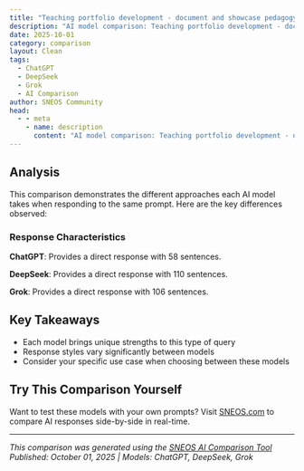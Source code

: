 ```yaml
---
title: "Teaching portfolio development - document and showcase pedagogy"
description: "AI model comparison: Teaching portfolio development - document and showcase pedagogy..."
date: 2025-10-01
category: comparison
layout: Clean
tags:
  - ChatGPT
  - DeepSeek
  - Grok
  - AI Comparison
author: SNEOS Community
head:
  - - meta
    - name: description
      content: "AI model comparison: Teaching portfolio development - document and showcase pedagogy..."
---
```


<ChatComparison
  title="Teaching portfolio development - document and showcase pedagogy"
  prompt="Teaching portfolio development - document and showcase pedagogy"
  :responses='{"ChatGPT": "Certainly! Developing a teaching portfolio that effectively documents and showcases your pedagogy is a powerful way to reflect on your teaching practice, demonstrate your instructional skills, and provide evidence of your teaching effectiveness. Here\u2019s a comprehensive guide to help you create a strong teaching portfolio focused on pedagogy:\n\n---\n\n### Teaching Portfolio Development: Documenting and Showcasing Pedagogy\n\n#### 1. Understand the Purpose of Your Teaching Portfolio\n- **Self-reflection:** Reflect on your teaching philosophy and approach.\n- **Evidence of effectiveness:** Provide proof of your impact on student learning.\n- **Professional development:** Track growth and areas for improvement.\n- **Promotion or job applications:** Present a professional teaching profile.\n\n#### 2. Key Components to Include\n\n##### A. Teaching Philosophy Statement\n- **Define your pedagogy:** Articulate your beliefs about teaching and learning.\n- Discuss how you create an inclusive, engaging, and effective learning environment.\n- Explain how you adapt your teaching methods to suit diverse learners.\n- Provide a concise (~1 page) narrative to anchor your portfolio.\n\n##### B. Course Design and Syllabi\n- Include syllabi from courses you\u2019ve taught.\n- Show how you design learning outcomes aligned with course content.\n- Explain instructional strategies used to achieve those outcomes.\n- Highlight integration of active learning, technology, or innovative methods.\n\n##### C. Instructional Materials\n- Include lesson plans, lecture slides, assignments, and assessments.\n- Showcase varied teaching methods: group work, case studies, discussions, labs.\n- Provide samples illustrating differentiated instruction or scaffolding of concepts.\n\n##### D. Evidence of Student Learning and Feedback\n- Include examples of student work with your feedback.\n- Provide summaries of student evaluations and testimonials.\n- Include peer observations or supervisor evaluations addressing your methods.\n- Show improvements or changes made based on feedback.\n\n##### E. Professional Development in Teaching\n- Document workshops, seminars, or courses you have attended.\n- Include reflective notes on how you implemented new strategies.\n- Show engagement with teaching communities or pedagogical research.\n\n##### F. Use of Technology and Innovative Practices\n- Describe any educational technologies you use (e.g., LMS, clickers, multimedia).\n- Showcase flipped classroom methods, online teaching, or blended learning.\n- Provide examples of how these tools enhance pedagogy.\n\n#### 3. Organizing and Presenting Your Portfolio\n- Choose a format: physical binder, PDF document, or online website/portfolio.\n- Use clear headings and table of contents for easy navigation.\n- Include reflective narratives linking artifacts to your teaching philosophy.\n- Tailor the portfolio to the intended audience (e.g., hiring committee, promotion board).\n\n#### 4. Tips for Showcasing Pedagogy Effectively\n- Be authentic and reflective; show how you think about teaching, not just what you do.\n- Use diverse evidence to provide a holistic picture of your teaching.\n- Highlight successes and challenges with insights on how you addressed them.\n- Include visuals such as graphs of student progress or screenshots of online platforms.\n- Keep documentation up-to-date to reflect your current practice.\n\n---\n\n### Example Outline for Your Teaching Portfolio\n\n1. **Introduction**\n - Teaching Philosophy Statement\n\n2. **Course Materials**\n - Sample syllabi\n - Lesson plans and instructional materials\n\n3. **Student Learning Evidence**\n - Student evaluations summary\n - Examples of student work and assessments\n\n4. **Professional Growth**\n - Pedagogical training\n - Reflections on teaching practice development\n\n5. **Innovations and Technology**\n - Description and examples of tech use\n - Innovations in course design or delivery\n\n6. **Conclusion**\n - Summary and future teaching goals\n\n---\n\nIf you want, I can help draft specific sections or provide templates for documents like your teaching philosophy statement or sample lesson plans. Let me know!", "DeepSeek": "Of course. Developing a teaching portfolio is a powerful process of reflection and professional growth. It moves beyond a simple CV to tell the story of your teaching philosophy, practices, and effectiveness.\n\nHere is a comprehensive guide to developing a teaching portfolio that effectively documents and showcases your pedagogy.\n\n---\n\n### **What is a Teaching Portfolio?**\nA teaching portfolio is a curated, evidence-based collection of materials that presents a coherent and compelling narrative of your approach to teaching and student learning. It\u0027s not just a scrapbook of everything you\u0027ve ever done; it\u0027s a **selective, reflective argument** for your effectiveness as an educator.\n\n### **Core Purposes**\n* **For Job Applications:** Demonstrate your teaching qualifications and potential.\n* **For Promotion \u0026 Tenure:** Provide documented evidence of teaching effectiveness.\n* **For Professional Development:** Engage in critical self-reflection to identify strengths and areas for growth.\n* **For Award Applications:** Build a strong case for your teaching excellence.\n\n---\n\n### **The 5 Key Components of a Teaching Portfolio**\n\nThink of your portfolio as a structured argument. Each component builds upon the last.\n\n#### **1. The Teaching Philosophy Statement**\nThis is the **heart and soul** of your portfolio. It\u0027s a concise, reflective essay (1-2 pages) that articulates your core beliefs about teaching and learning, and how those beliefs translate into practice.\n\n**Key Questions to Address:**\n* What do you believe about how students learn?\n* What are your primary goals for student learning (beyond content)?\n* How do you create an inclusive and engaging learning environment?\n* What specific teaching strategies do you use and *why*?\n* How do you assess student learning?\n* How do you grow and develop as a teacher?\n\n**Showcasing Pedagogy:** Use active voice and concrete examples. Instead of \u0022I believe in active learning,\u0022 write \u0022To foster active learning, I use team-based problem-solving in my calculus class, where students collaboratively work through real-world engineering scenarios.\u0022\n\n#### **2. Evidence of Teaching Responsibilities \u0026 Practices**\nThis section provides the **context** for your work. It documents the range and depth of your teaching experience.\n\n**What to Include:**\n* **Teaching CV:** A detailed list of courses taught (with titles, levels, enrollments).\n* **Course Syllabi:** Annotated syllabi that highlight your innovative assignments, inclusive policies, or alignment with learning outcomes.\n* **Sample Course Materials:** Examples that demonstrate your pedagogy (e.g., lesson plans, assignments, project guidelines, rubrics, clicker questions, lab manuals).\n* **Descriptions of Course Development:** Have you created a new course or significantly revised an existing one? Describe the process and pedagogical rationale.\n\n#### **3. Evidence of Teaching Effectiveness**\nThis is the **proof** that your philosophy and practices work. It provides multiple sources of data to triangulate your effectiveness.\n\n**What to Include (The \u0022Multiple Measures\u0022 Approach):**\n* **Student Feedback:**\n * Summarized student evaluations (quantitative and qualitative). Provide context and respond to trends.\n * Unsolicited thank-you notes or emails from students.\n * Letters from former students.\n* **Peer \u0026 Mentor Reviews:**\n * Formal observation reports from colleagues.\n * Letters from mentors or department chairs regarding your teaching.\n* **Evidence of Student Learning:**\n * This is the gold standard. Include pre- and post-test results, examples of outstanding student work (with permission), or a analysis of how students improved on a key skill throughout the course.\n* **Teaching Awards or Recognitions.**\n\n#### **4. Efforts to Improve Teaching (Scholarship of Teaching and Learning - SoTL)**\nThis section demonstrates your **commitment to growth** and your identity as a reflective practitioner.\n\n**What to Include:**\n* A list of workshops, conferences, or courses you\u0027ve attended on pedagogy.\n* Participation in teaching circles or learning communities.\n* Description of a teaching experiment you tried, what you learned, and how you adjusted.\n* If applicable, your own research in the Scholarship of Teaching and Learning (SoTL), such as presentations or publications.\n\n#### **5. The Appendices**\nThis is the **raw data** that supports the curated narrative in the main body. It keeps the portfolio readable while providing depth for interested readers.\n\n**What to Include:**\n* Full sets of sample course materials.\n* Complete sample student evaluations.\n* Full observation reports.\n* Letters of recommendation.\n\n---\n\n### **A Step-by-Step Process for Development**\n\n1. **Clarify Your Purpose \u0026 Audience:** Are you applying for a job at a teaching-focused college? A research university? Your portfolio\u0027s emphasis will shift accordingly.\n2. **Gather \u0026 Collect (The \u0022Archive\u0022):** Don\u0027t be selective yet. Collect everything\u2014syllabi, assignments, student work, evaluations, notes from workshops. Use a digital folder system.\n3. **Reflect \u0026 Select (The \u0022Portfolio\u0022):** This is the most important step. Review your archive through the lens of your teaching philosophy. Which artifacts *best* illustrate your core pedagogical principles? Select your strongest, most representative evidence.\n4. **Write the Narrative:** Craft your Teaching Philosophy Statement and the connective text that introduces each section of the portfolio. Explain *what* the evidence is and *why* it\u0027s significant. **Tell the story.**\n5. **Organize \u0026 Design:**\n * Create a clear table of contents.\n * Use consistent headings and a professional, readable font.\n * Integrate evidence seamlessly (e.g., \u0022As outlined in my syllabus for \u0027Introduction to Sociology\u0027 [Appendix A], I use a flipped classroom model to...\u0022).\n * Consider a digital portfolio (e.g., a personal website, Google Sites, Wix, WordPress) for easy sharing and to showcase multimedia elements.\n6. **Get Feedback \u0026 Revise:** Ask a trusted colleague, a mentor, or someone from your university\u0027s teaching center to review it. Is the narrative clear? Is the evidence compelling?\n7. **Update Regularly:** Your teaching evolves, so should your portfolio. Set a calendar reminder to update it annually.\n\n---\n\n### **Pro-Tips for Showcasing Pedagogy**\n\n* **Use the \u0022What, Why, So What?\u0022 Model for Artifacts:**\n * **What:** This is a rubric I use for my final research project.\n * **Why:** I designed it to make my expectations transparent and to provide students with clear, formative feedback on their scientific communication skills.\n * **So What:** After implementing this rubric, the average grade on the project improved by 8%, and student comments indicated they felt more confident in understanding the assignment criteria.\n* **Quantify Your Impact:** Use numbers where possible. \u0022I redesigned the lab module, which led to a 25% increase in successful experiment replication.\u0022\n* **Show, Don\u0027t Just Tell:** Instead of saying \u0022I\u0027m inclusive,\u0022 show your annotated syllabus with a diversity statement and flexible deadline policy. Instead of saying \u0022I use technology,\u0022 include a screenshot of a Padlet discussion you used for brainstorming.\n* **Be Honest and Reflective:** It\u0027s powerful to include a challenge you faced and how you adapted. This shows resilience and a genuine commitment to student learning. \u0022The initial group project was met with resistance. I responded by implementing more structured team contracts and peer evaluation, which significantly improved the experience, as noted in subsequent student feedback.\u0022\n* **Keep it Professional and Concise:** A portfolio for a job application is typically 5-15 pages, plus appendices. Be selective and respect the reader\u0027s time.\n\nBy following this framework, you will move from simply *documenting* your teaching to strategically *showcasing* your pedagogical expertise and its impact on student learning.", "Grok": "Developing a teaching portfolio is an excellent way to document and showcase your pedagogy, teaching philosophy, and evidence of your effectiveness as an educator. A well-crafted teaching portfolio serves as a reflective tool for personal growth and a professional document for job applications, promotions, or tenure reviews. Below is a step-by-step guide to creating a teaching portfolio that effectively highlights your pedagogical approach and accomplishments.\n\n---\n\n### **1. Purpose of the Teaching Portfolio**\nBefore you begin, clarify the purpose of your portfolio. Common purposes include:\n- **Job Applications:** To demonstrate your teaching skills and philosophy to potential employers.\n- **Professional Development:** To reflect on your teaching practices and identify areas for improvement.\n- **Tenure or Promotion:** To provide evidence of teaching effectiveness and contributions to education.\n- **Award Nominations:** To showcase exemplary teaching for recognition or awards.\n\nKnowing your audience (hiring committee, tenure board, or personal use) will help shape the content and tone of your portfolio.\n\n---\n\n### **2. Core Components of a Teaching Portfolio**\nA teaching portfolio typically includes the following components. Tailor these sections based on your purpose and field.\n\n#### **a. Teaching Philosophy Statement**\n- **What it is:** A 1-2 page narrative that outlines your beliefs about teaching and learning, your goals as an educator, and how you implement these in your classroom.\n- **Tips for writing:**\n - Reflect on why you teach, what you hope students gain, and how you facilitate learning.\n - Connect your philosophy to specific teaching methods or theories (e.g., constructivism, experiential learning).\n - Use concrete examples from your teaching to illustrate your approach.\n- **Example themes:** Student-centered learning, fostering critical thinking, promoting inclusivity, or integrating technology.\n\n#### **b. Curriculum Vitae (CV) or Resume (Teaching-Focused)**\n- Highlight teaching-related experiences, including courses taught, workshops conducted, and curriculum development.\n- Include professional development (e.g., teaching certifications, pedagogy workshops).\n- Mention relevant awards, grants, or recognitions for teaching excellence.\n\n#### **c. Teaching Responsibilities**\n- List the courses you\u0027ve taught, including level (undergraduate/graduate), format (online, hybrid, in-person), and brief descriptions.\n- Include any innovative course designs, interdisciplinary teaching, or special projects.\n- If applicable, mention mentoring or advising roles (e.g., supervising student research, theses, or internships).\n\n#### **d. Evidence of Teaching Effectiveness**\nThis section is critical for showcasing the impact of your pedagogy. Include:\n- **Student Evaluations:** Summarize feedback from course evaluations, highlighting themes or specific comments. Include quantitative data if available (e.g., average ratings).\n- **Peer Reviews or Observations:** Letters or reports from colleagues who have observed your teaching.\n- **Student Work Samples:** Examples of student projects, papers, or presentations (with permission) to demonstrate learning outcomes.\n- **Letters of Recommendation:** From students, colleagues, or supervisors attesting to your teaching impact.\n- **Self-Reflection:** Discuss how feedback or outcomes have influenced your teaching practices over time.\n\n#### **e. Teaching Materials**\nShowcase materials that reflect your pedagogical approach:\n- Sample syllabi, lesson plans, or assignments.\n- Innovative teaching tools (e.g., rubrics, online modules, or interactive activities).\n- Examples of how you incorporate technology, active learning, or inclusive practices in your teaching.\n\n#### **f. Professional Development in Teaching**\n- List workshops, seminars, certifications, or conferences attended related to pedagogy.\n- Highlight memberships in teaching-related organizations (e.g., professional associations for educators).\n- Mention any publications or presentations on teaching methods or educational research.\n\n#### **g. Contributions to Teaching and Learning**\n- Describe contributions beyond the classroom, such as:\n - Curriculum development or program assessment.\n - Design of new courses or teaching resources.\n - Leadership in faculty development initiatives.\n - Community outreach or service-learning projects tied to teaching.\n\n#### **h. Optional Additions**\n- **Diversity, Equity, and Inclusion (DEI) Statement:** If relevant, include how you create inclusive learning environments and support diverse student populations.\n- **Teaching Awards or Grants:** Highlight recognitions or funding received for teaching initiatives.\n- **Multimedia Evidence:** Links to video recordings of your teaching (if allowed) or a website showcasing student projects or class activities.\n\n---\n\n### **3. Organizing Your Teaching Portfolio**\n- **Format:** Decide whether your portfolio will be digital (PDF, website, or e-portfolio platform like Digication or Portfolium) or physical (binder). Digital portfolios are increasingly preferred for accessibility and ease of sharing.\n- **Structure:** Organize materials logically with a table of contents. Use clear headings and subheadings.\n- **Narrative:** Introduce each section with a brief explanation of its contents to provide context for the reader.\n- **Professional Presentation:** Use consistent formatting, proofread for errors, and ensure all documents are polished.\n\n---\n\n### **4. Reflective Practice in Portfolio Development**\nA teaching portfolio is not just a collection of documents; it\u2019s a reflective process. As you compile materials:\n- Analyze what worked well in your teaching and why.\n- Identify challenges and how you addressed them.\n- Set goals for future growth based on feedback and self-assessment.\n\n---\n\n### **5. Tips for Showcasing Pedagogy**\n- **Be Selective:** Include only the most relevant and impactful materials. Quality over quantity.\n- **Highlight Innovation:** Showcase creative or unique approaches to teaching (e.g., flipped classrooms, problem-based learning).\n- **Tell a Story:** Use your portfolio to narrate your growth as an educator, linking your philosophy to specific evidence.\n- **Align with Standards:** If applying for tenure or a specific role, align your portfolio with institutional or departmental expectations for teaching.\n\n---\n\n### **6. Tools and Platforms for Digital Portfolios**\nIf you opt for a digital portfolio, consider using:\n- **Website Builders:** Wix, Weebly, or WordPress for a customizable online portfolio.\n- **E-Portfolio Platforms:** Digication, Mahara, or Pathbrite for education-focused portfolios.\n- **Document Sharing:** Google Drive or Dropbox to organize and share materials.\n- Ensure the digital format is user-friendly, with easy navigation and downloadable files if needed.\n\n---\n\n### **7. Updating Your Portfolio**\n- Regularly update your portfolio to include new teaching experiences, feedback, or professional development.\n- Reflect annually on your teaching practices and add new evidence of growth or innovation.\n\n---\n\n### **8. Examples and Resources**\n- **Sample Portfolios:** Search for examples from your field or institution (many universities provide templates or guides for teaching portfolios).\n- **Institutional Guidelines:** Check if your institution or department has specific requirements for teaching portfolios (e.g., for tenure or promotion).\n- **Books and Guides:**\n - \u0022The Teaching Portfolio: A Practical Guide to Improved Performance and Promotion/Tenure Decisions\u0022 by Peter Seldin.\n - Online resources from university teaching centers (e.g., Vanderbilt University\u2019s Center for Teaching).\n\n---\n\nBy thoughtfully documenting and showcasing your pedagogy through a teaching portfolio, you create a powerful tool to demonstrate your commitment to teaching and learning. It not only highlights your achievements but also fosters a deeper understanding of your own educational practices. If you have specific questions or need help with a particular section (e.g., writing a teaching philosophy), feel free to ask!"}' 
  published-date="12:27"
/>

## Analysis

This comparison demonstrates the different approaches each AI model takes when responding to the same prompt. Here are the key differences observed:

### Response Characteristics

**ChatGPT**: Provides a direct response with 58 sentences. 

**DeepSeek**: Provides a direct response with 110 sentences. 

**Grok**: Provides a direct response with 106 sentences. 

## Key Takeaways

- Each model brings unique strengths to this type of query
- Response styles vary significantly between models
- Consider your specific use case when choosing between these models

## Try This Comparison Yourself

Want to test these models with your own prompts? Visit [SNEOS.com](https://sneos.com) to compare AI responses side-by-side in real-time.

---

*This comparison was generated using the [SNEOS AI Comparison Tool](https://sneos.com)*
*Published: October 01, 2025 | Models: ChatGPT, DeepSeek, Grok*
